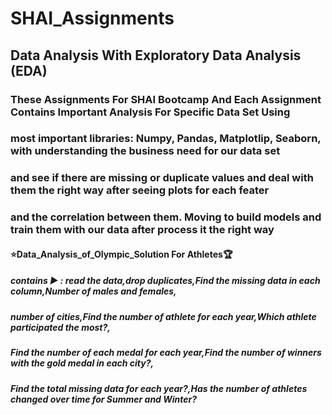 # SHAI_Assignments
## Data Analysis With Exploratory Data Analysis (EDA)
### These Assignments For SHAI Bootcamp And Each Assignment Contains Important Analysis For Specific Data Set Using 
### most important libraries: Numpy, Pandas, Matplotlip, Seaborn, with understanding the business need for our data set
### and see if there are missing or duplicate values and deal with them the right way after seeing plots for each feater
### and the correlation between them. Moving to build models and train them with our data after process it the right way
#### :star:Data_Analysis_of_Olympic_Solution For Athletes:trophy:
##### contains :arrow_forward: : read the data,drop duplicates,Find the missing data in each column,Number of males and females,
#####           number of cities,Find the number of athlete for each year,Which athlete participated the most?,
#####           Find the number of each medal for each year,Find the number of winners with the gold medal in each city?,
#####           Find the total missing data for each year?,Has the number of athletes changed over time for Summer and Winter?
